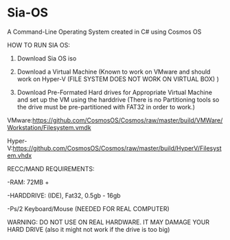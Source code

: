 # Sia-OS
A Command-Line Operating System created in C# using Cosmos OS

HOW TO RUN SIA OS:

1. Download Sia OS iso

2. Download a Virtual Machine (Known to work on VMware and should work on Hyper-V (FILE SYSTEM DOES NOT WORK ON VIRTUAL BOX) )

3. Download Pre-Formated Hard drives for Appropriate Virtual Machine and set up the VM using the harddrive (There is no Partitioning tools so the drive must be pre-partitioned with FAT32 in order to work.)


VMware:https://github.com/CosmosOS/Cosmos/raw/master/build/VMWare/Workstation/Filesystem.vmdk

Hyper-V:https://github.com/CosmosOS/Cosmos/raw/master/build/HyperV/Filesystem.vhdx


RECC/MAND REQUIREMENTS:

  -RAM: 72MB +

  -HARDDRIVE: (IDE), Fat32, 0.5gb - 16gb

  -Ps/2 Keyboard/Mouse (NEEDED FOR REAL COMPUTER)

WARNING:
DO NOT USE ON REAL HARDWARE. IT MAY DAMAGE YOUR HARD DRIVE (also it might not work if the drive is too big)
